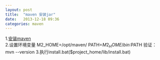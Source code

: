 ```yaml
---
layout: post
title:  "maven 安装jar"
date:   2013-12-18 09:36
categories: maven
---
```


1.[安装maven](http://maven.apache.org)  
2.设置环境变量
M2_HOME=/opt/maven/
PATH=$M2_HOME/bin:$PATH
验证：mvn --version
3.执行install.bat($project_home/lib/install.bat)